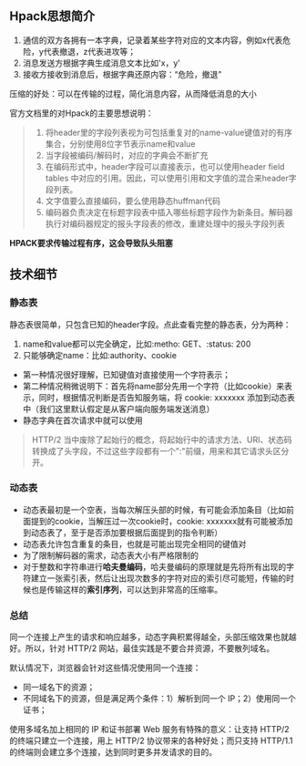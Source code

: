 ## Hpack思想简介
  1. 通信的双方各拥有一本字典，记录着某些字符对应的文本内容，例如x代表危险，y代表撤退，z代表进攻等；
  2. 消息发送方根据字典生成消息文本比如'x，y'
  3. 接收方接收到消息后，根据字典还原内容：“危险，撤退”

  压缩的好处：可以在传输的过程，简化消息内容，从而降低消息的大小

  官方文档里的对Hpack的主要思想说明：

> 1. 将header里的字段列表视为可包括重复对的name-value键值对的有序集合，分别使用8位字节表示name和value
> 2. 当字段被编码/解码时，对应的字典会不断扩充
> 3. 在编码形式中，header字段可以直接表示，也可以使用header field tables 中对应的引用。因此，可以使用引用和文字值的混合来header字段列表。
> 4. 文字值要么直接编码，要么使用静态huffman代码
> 5. 编码器负责决定在标题字段表中插入哪些标题字段作为新条目。解码器执行对编码器规定的报头字段表的修改，重建处理中的报头字段列表



**HPACK要求传输过程有序，这会导致队头阻塞**



## 技术细节

### 静态表

静态表很简单，只包含已知的header字段。点此查看完整的静态表，分为两种：

  1. name和value都可以完全确定，比如:metho: GET、:status: 200
  2. 只能够确定name：比如:authority、cookie

  - 第一种情况很好理解，已知键值对直接使用一个字符表示；
  - 第二种情况稍微说明下：首先将name部分先用一个字符（比如cookie）来表示，同时，根据情况判断是否告知服务端，将 cookie: xxxxxxx 添加到动态表中（我们这里默认假定是从客户端向服务端发送消息）
  - 静态字典在首次请求中就可以使用

> HTTP/2 当中废除了起始行的概念，将起始行中的请求方法、URI、状态码转换成了头字段，不过这些字段都有一个":"前缀，用来和其它请求头区分开。



### 动态表

  - 动态表最初是一个空表，当每次解压头部的时候，有可能会添加条目（比如前面提到的cookie，当解压过一次cookie时，cookie: xxxxxxx就有可能被添加到动态表了，至于是否添加要根据后面提到的指令判断）
  - 动态表允许包含重复的条目，也就是可能出现完全相同的键值对
  - 为了限制解码器的需求，动态表大小有严格限制的
  - 对于整数和字符串进行**哈夫曼编码**，哈夫曼编码的原理就是先将所有出现的字符建立一张索引表，然后让出现次数多的字符对应的索引尽可能短，传输的时候也是传输这样的**索引序列**，可以达到非常高的压缩率。



### 总结
同一个连接上产生的请求和响应越多，动态字典积累得越全，头部压缩效果也就越好。所以，针对 HTTP/2 网站，最佳实践是不要合并资源，不要散列域名。

默认情况下，浏览器会针对这些情况使用同一个连接：

 - 同一域名下的资源；
 - 不同域名下的资源，但是满足两个条件：1）解析到同一个 IP；2）使用同一个证书；

 使用多域名加上相同的 IP 和证书部署 Web 服务有特殊的意义：让支持 HTTP/2 的终端只建立一个连接，用上 HTTP/2 协议带来的各种好处；而只支持 HTTP/1.1 的终端则会建立多个连接，达到同时更多并发请求的目的。
